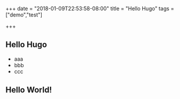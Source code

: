 +++
date = "2018-01-09T22:53:58-08:00"
title = "Hello Hugo"
tags = ["demo","test"]

+++

## Hello Hugo

- aaa
- bbb
- ccc

## Hello World!
